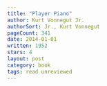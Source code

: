 ```yaml
---
title: "Player Piano"
author: Kurt Vonnegut Jr.
authorSort: Jr., Kurt Vonnegut
pageCount: 341
date: 2014-01-01
written: 1952
stars: 4
layout: post
category: book
tags: read unreviewed
---
```

